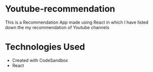# Youtube-recommendation
This is a Recommendation App made using React in which I have listed down the my recommendation of Youtube channels 

# Technologies Used
* Created with CodeSandbox
* React
